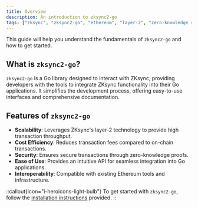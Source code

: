 ```yaml
---
title: Overview
description: An introduction to zksync2-go
tags: ["zksync", "zksync2-go", "ethereum", "layer-2", "zero-knowledge rollups", "go library", "blockchain scalability", "crypto transactions"]
---
```


This guide will help you understand the fundamentals of `zksync2-go` and how to get started.

## What is `zksync2-go`?
`zksync2-go` is a Go library designed to interact with ZKsync, providing developers with the tools to integrate
ZKsync functionality into their Go applications. It simplifies the development process, offering easy-to-use
interfaces and comprehensive documentation.

## Features of `zksync2-go`

- **Scalability**: Leverages ZKsync's layer-2 technology to provide high transaction throughput.
- **Cost Efficiency**: Reduces transaction fees compared to on-chain transactions.
- **Security**: Ensures secure transactions through zero-knowledge proofs.
- **Ease of Use**: Provides an intuitive API for seamless integration into Go applications.
- **Interoperability**: Compatible with existing Ethereum tools and infrastructure.

::callout{icon="i-heroicons-light-bulb"}
To get started with `zksync2-go`, follow the [installation instructions](/sdk/go/introduction/installation) provided.
::
